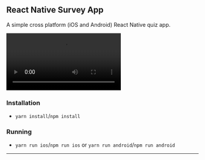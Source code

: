 ## React Native Survey App

A simple cross platform (iOS and Android) React Native quiz app.

![Survey Screen](./assets/quiz.mp4)

### Installation

- `yarn install`/`npm install`

### Running

- `yarn run ios`/`npm run ios` or `yarn run android`/`npm run android`

---
